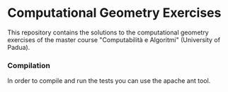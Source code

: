 # Computational Geometry Exercises

This repository contains the solutions to the computational geometry exercises of the master course "Computabilità e Algoritmi" (University of Padua).

### Compilation
In order to compile and run the tests you can use the apache ant tool.

